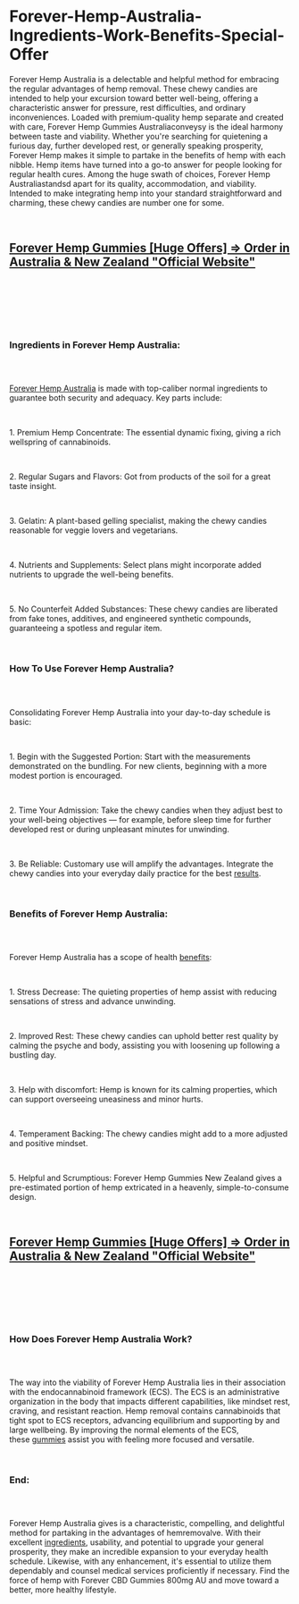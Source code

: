 # Forever-Hemp-Australia-Ingredients-Work-Benefits-Special-Offer

<p>Forever Hemp Australia is a delectable and helpful method for embracing the regular advantages of hemp removal. These chewy candies are intended to help your excursion toward better well-being, offering a characteristic answer for pressure, rest difficulties, and ordinary inconveniences. Loaded with premium-quality hemp separate and created with care, Forever Hemp Gummies Australiaconveysy is the ideal harmony between taste and viability. Whether you're searching for quietening a furious day, further developed rest, or generally speaking prosperity, Forever Hemp makes it simple to partake in the benefits of hemp with each nibble. Hemp items have turned into a go-to answer for people looking for regular health cures. Among the huge swath of choices, Forever Hemp Australiastandsd apart for its quality, accommodation, and viability. Intended to make integrating hemp into your standard straightforward and charming, these chewy candies are number one for some.</p>
<p>&nbsp;</p>
<h2><a href="https://foreverhempgummies-au.com/go/order/"><strong>Forever Hemp Gummies [Huge Offers] =&gt; Order in Australia &amp; New Zealand "Official Website"</strong></a></h2>
<h2>&nbsp;</h2>
<p><a href="https://foreverhempgummies-au.com/go/order/"><img src="https://storage.penzu.com/g/3KUrucNWbDpkAt75" alt="" /></a></p>
<p>&nbsp;</p>
<h3><strong>Ingredients in Forever Hemp Australia:</strong></h3>
<h3>&nbsp;</h3>
<p><a href="https://foreverhempgummies-au.com/">Forever Hemp Australia</a>&nbsp;is made with top-caliber normal ingredients to guarantee both security and adequacy. Key parts include:</p>
<p>&nbsp;</p>
<p>1. Premium Hemp Concentrate: The essential dynamic fixing, giving a rich wellspring of cannabinoids.</p>
<p>&nbsp;</p>
<p>2. Regular Sugars and Flavors: Got from products of the soil for a great taste insight.</p>
<p>&nbsp;</p>
<p>3. Gelatin: A plant-based gelling specialist, making the chewy candies reasonable for veggie lovers and vegetarians.</p>
<p>&nbsp;</p>
<p>4. Nutrients and Supplements: Select plans might incorporate added nutrients to upgrade the well-being benefits.</p>
<p>&nbsp;</p>
<p>5. No Counterfeit Added Substances: These chewy candies are liberated from fake tones, additives, and engineered synthetic compounds, guaranteeing a spotless and regular item.</p>
<p>&nbsp;</p>
<h3><strong>How To Use Forever Hemp Australia?</strong></h3>
<h3>&nbsp;</h3>
<p>Consolidating Forever Hemp Australia into your day-to-day schedule is basic:</p>
<p>&nbsp;</p>
<p>1. Begin with the Suggested Portion: Start with the measurements demonstrated on the bundling. For new clients, beginning with a more modest portion is encouraged.</p>
<p>&nbsp;</p>
<p>2. Time Your Admission: Take the chewy candies when they adjust best to your well-being objectives &mdash; for example, before sleep time for further developed rest or during unpleasant minutes for unwinding.</p>
<p>&nbsp;</p>
<p>3. Be Reliable: Customary use will amplify the advantages. Integrate the chewy candies into your everyday daily practice for the best&nbsp;<a href="https://foreverhemp-nz.com/">results</a>.</p>
<p>&nbsp;</p>
<h3><strong>Benefits of Forever Hemp Australia:</strong></h3>
<h3>&nbsp;</h3>
<p>Forever Hemp Australia has a scope of health&nbsp;<a href="https://foreverhempgummy.com/">benefits</a>:</p>
<p>&nbsp;</p>
<p>1. Stress Decrease: The quieting properties of hemp assist with reducing sensations of stress and advance unwinding.</p>
<p>&nbsp;</p>
<p>2. Improved Rest: These chewy candies can uphold better rest quality by calming the psyche and body, assisting you with loosening up following a bustling day.</p>
<p>&nbsp;</p>
<p>3. Help with discomfort: Hemp is known for its calming properties, which can support overseeing uneasiness and minor hurts.</p>
<p>&nbsp;</p>
<p>4. Temperament Backing: The chewy candies might add to a more adjusted and positive mindset.</p>
<p>&nbsp;</p>
<p>5. Helpful and Scrumptious: Forever Hemp Gummies New Zealand gives a pre-estimated portion of hemp extricated in a heavenly, simple-to-consume design.</p>
<p>&nbsp;</p>
<h2><a href="https://foreverhempgummies-au.com/go/order/"><strong>Forever Hemp Gummies [Huge Offers] =&gt; Order in Australia &amp; New Zealand "Official Website"</strong></a></h2>
<h2>&nbsp;</h2>
<p><a href="https://foreverhempgummies-au.com/go/order/"><img src="https://storage.penzu.com/g/sKefE34CvdMK7Q2K" alt="" /></a></p>
<p>&nbsp;</p>
<h3><strong>How Does Forever Hemp Australia Work?</strong></h3>
<h3>&nbsp;</h3>
<p>The way into the viability of Forever Hemp Australia lies in their association with the endocannabinoid framework (ECS). The ECS is an administrative organization in the body that impacts different capabilities, like mindset rest, craving, and resistant reaction. Hemp removal contains cannabinoids that tight spot to ECS receptors, advancing equilibrium and supporting by and large wellbeing. By improving the normal elements of the ECS, these&nbsp;<a href="https://fairybreadfarms.com.au/forever-hemp-gummies/">gummies</a>&nbsp;assist you with feeling more focused and versatile.</p>
<p>&nbsp;</p>
<h3><strong>End:</strong></h3>
<h3>&nbsp;</h3>
<p>Forever Hemp Australia gives is a characteristic, compelling, and delightful method for partaking in the advantages of hemremovalve. With their excellent&nbsp;<a href="https://foreverhemp.co.nz/neuropure/">ingredients</a>, usability, and potential to upgrade your general prosperity, they make an incredible expansion to your everyday health schedule. Likewise, with any enhancement, it's essential to utilize them dependably and counsel medical services proficiently if necessary. Find the force of hemp with Forever CBD Gummies 800mg AU and move toward a better, more healthy lifestyle.</p>
